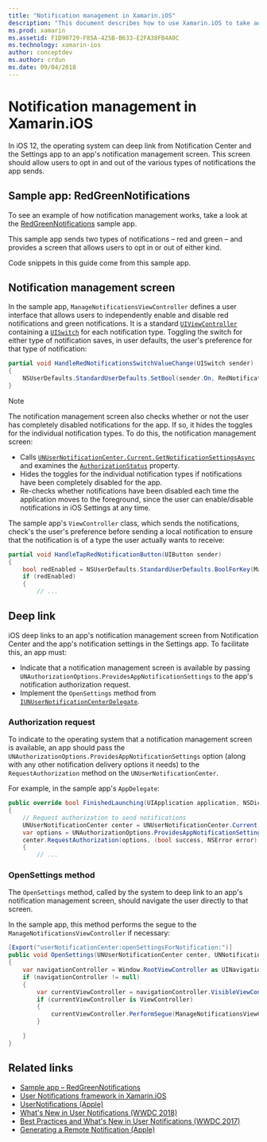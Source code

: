 ```yaml
---
title: "Notification management in Xamarin.iOS"
description: "This document describes how to use Xamarin.iOS to take advantage of new notification management features introduced in iOS 12."
ms.prod: xamarin
ms.assetid: F1D90729-F85A-425B-B633-E2FA38FB4A0C
ms.technology: xamarin-ios
author: conceptdev
ms.author: crdun
ms.date: 09/04/2018
---
```

# Notification management in Xamarin.iOS

In iOS 12, the operating system can deep link from Notification Center
and the Settings app to an app's notification management screen. This
screen should allow users to opt in and out of the various types of
notifications the app sends.

## Sample app: RedGreenNotifications

To see an example of how notification management works, take a look at the
[RedGreenNotifications](https://docs.microsoft.com/samples/xamarin/ios-samples/ios12-redgreennotifications)
sample app.

This sample app sends two types of notifications – red and green – and
provides a screen that allows users to opt in or out of either kind.

Code snippets in this guide come from this sample app.

## Notification management screen

In the sample app, `ManageNotificationsViewController` defines a user
interface that allows users to independently enable and disable red
notifications and green notifications. It is a standard
[`UIViewController`](xref:UIKit.UIViewController)
containing a
[`UISwitch`](xref:UIKit.UISwitch) for
each notification type. Toggling the switch for either type of
notification saves, in user defaults, the user's preference for that
type of notification:

```csharp
partial void HandleRedNotificationsSwitchValueChange(UISwitch sender)
{
    NSUserDefaults.StandardUserDefaults.SetBool(sender.On, RedNotificationsEnabledKey);
}
```

> [!NOTE]
> The notification management screen also checks whether or not the user
> has completely disabled notifications for the app. If so, it hides
> the toggles for the individual notification types. To do this, the
> notification management screen:
>
> - Calls [`UNUserNotificationCenter.Current.GetNotificationSettingsAsync`](xref:UserNotifications.UNUserNotificationCenter.GetNotificationSettingsAsync)
> and examines the [`AuthorizationStatus`](xref:UserNotifications.UNNotificationSettings.AuthorizationStatus)
> property.
> - Hides the toggles for the individual notification types if notifications
> have been completely disabled for the app.
> - Re-checks whether notifications have been disabled each time the
> application moves to the foreground, since the user can enable/disable
> notifications in iOS Settings at any time.

The sample app's `ViewController` class, which sends the notifications,
check's the user's preference before sending a local notification to
ensure that the notification is of a type the user actually wants to
receive:

```csharp
partial void HandleTapRedNotificationButton(UIButton sender)
{
    bool redEnabled = NSUserDefaults.StandardUserDefaults.BoolForKey(ManageNotificationsViewController.RedNotificationsEnabledKey);
    if (redEnabled)
    {
        // ...
```

## Deep link

iOS deep links to an app's notification management screen from
Notification Center and the app's notification settings in the Settings
app. To facilitate this, an app must:

- Indicate that a notification management screen is available by passing
`UNAuthorizationOptions.ProvidesAppNotificationSettings` to the app's
notification authorization request.
- Implement the `OpenSettings` method from
[`IUNUserNotificationCenterDelegate`](xref:UserNotifications.IUNUserNotificationCenterDelegate).

### Authorization request

To indicate to the operating system that a notification management screen
is available, an app should pass the
`UNAuthorizationOptions.ProvidesAppNotificationSettings` option (along
with any other notification delivery options it needs) to the
`RequestAuthorization` method on the `UNUserNotificationCenter`.

For example, in the sample app's `AppDelegate`:

```csharp
public override bool FinishedLaunching(UIApplication application, NSDictionary launchOptions)
{
    // Request authorization to send notifications
    UNUserNotificationCenter center = UNUserNotificationCenter.Current;
    var options = UNAuthorizationOptions.ProvidesAppNotificationSettings | UNAuthorizationOptions.Alert | UNAuthorizationOptions.Sound | UNAuthorizationOptions.Provisional;
    center.RequestAuthorization(options, (bool success, NSError error) =>
    {
        // ...
```

### OpenSettings method

The `OpenSettings` method, called by the system to deep link to an app's
notification management screen, should navigate the user directly to that
screen.

In the sample app, this method performs the segue to the
`ManageNotificationsViewController` if necessary:

```csharp
[Export("userNotificationCenter:openSettingsForNotification:")]
public void OpenSettings(UNUserNotificationCenter center, UNNotification notification)
{
    var navigationController = Window.RootViewController as UINavigationController;
    if (navigationController != null)
    {
        var currentViewController = navigationController.VisibleViewController;
        if (currentViewController is ViewController)
        {
            currentViewController.PerformSegue(ManageNotificationsViewController.ShowManageNotificationsSegue, this);
        }

    }
}
```

## Related links

- [Sample app – RedGreenNotifications](https://docs.microsoft.com/samples/xamarin/ios-samples/ios12-redgreennotifications)
- [User Notifications framework in Xamarin.iOS](~/ios/platform/user-notifications/index.md)
- [UserNotifications (Apple)](https://developer.apple.com/documentation/usernotifications?language=objc)
- [What's New in User Notifications (WWDC 2018)](https://developer.apple.com/videos/play/wwdc2018/710/)
- [Best Practices and What's New in User Notifications (WWDC 2017)](https://developer.apple.com/videos/play/wwdc2017/708/)
- [Generating a Remote Notification (Apple)](https://developer.apple.com/documentation/usernotifications/setting_up_a_remote_notification_server/generating_a_remote_notification)
